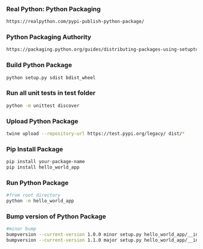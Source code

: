 ### Real Python: Python Packaging 
```bash
https://realpython.com/pypi-publish-python-package/
```

### Python Packaging Authority
```bash
https://packaging.python.org/guides/distributing-packages-using-setuptools/#distributing-packages
```

### Build Python Package
```bash
python setup.py sdist bdist_wheel
```

### Run all unit tests in test folder
```bash
python -m unittest discover
```

### Upload Python Package
```bash
twine upload --repository-url https://test.pypi.org/legacy/ dist/*
```

### Pip Install Package
```bash
pip install your-package-name
pip install hello_world_app
```

### Run Python Package
```bash
#from root directory
python -m hello_world_app
```

### Bump version of Python Package
```bash
#minor bump
bumpversion --current-version 1.0.0 minor setup.py hello_world_app/__init__.py
bumpversion --current-version 1.1.0 major setup.py hello_world_app/__init__.py
```




